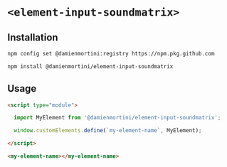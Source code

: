 # `<element-input-soundmatrix>`

## Installation

```sh
npm config set @damienmortini:registry https://npm.pkg.github.com

npm install @damienmortini/element-input-soundmatrix
```

## Usage
```html
<script type="module">

  import MyElement from '@damienmortini/element-input-soundmatrix';

  window.customElements.define(`my-element-name`, MyElement);

</script>

<my-element-name></my-element-name>
```
